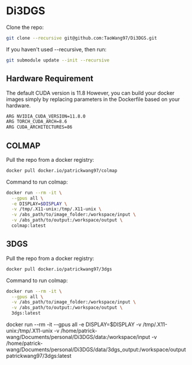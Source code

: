 # Di3DGS
Clone the repo:
```bash
git clone --recursive git@github.com:TaoWang97/Di3DGS.git
```

If you haven't used --recursive, then run:
```bash
git submodule update --init --recursive
```
## Hardware Requirement
The default CUDA version is 11.8
However, you can build your docker images simply by replacing parameters in the Dockerfile based on your hardware.
```bash
ARG NVIDIA_CUDA_VERSION=11.8.0
ARG TORCH_CUDA_ARCH=8.6
ARG CUDA_ARCHITECTURES=86
```


## COLMAP
Pull the repo from a docker registry:
```bash
docker pull docker.io/patrickwang97/colmap
```

Command to run colmap:
```bash
docker run --rm -it \
  --gpus all \
  -e DISPLAY=$DISPLAY \
  -v /tmp/.X11-unix:/tmp/.X11-unix \
  -v /abs_path/to/image_folder:/workspace/input \
  -v /abs_path/to/output:/workspace/output \
  colmap:latest
```

## 3DGS
Pull the repo from a docker registry:
```bash
docker pull docker.io/patrickwang97/3dgs
```
Command to run colmap:
```bash
docker run --rm -it \
  --gpus all \
  -v /abs_path/to/image_folder:/workspace/input \
  -v /abs_path/to/output:/workspace/output \
  3dgs:latest
```
docker run --rm -it --gpus all -e DISPLAY=$DISPLAY -v /tmp/.X11-unix:/tmp/.X11-unix -v /home/patrick-wang/Documents/personal/Di3DGS/data:/workspace/input -v /home/patrick-wang/Documents/personal/Di3DGS/data/3dgs_output:/workspace/output patrickwang97/3dgs:latest